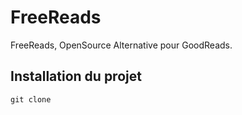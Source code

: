 # FreeReads

FreeReads, OpenSource Alternative pour GoodReads.

## Installation du projet

```
git clone
```

